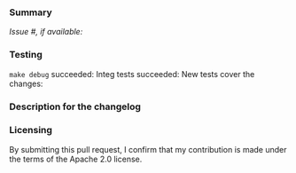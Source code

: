 <!--
Please make sure you've read and understood our contributing guidelines;
https://github.com/aws/aws-for-fluent-bit/blob/mainline/CONTRIBUTING.md

Please provide the following information:
-->

### Summary
<!-- What does this pull request do? -->

*Issue #, if available:*

### Testing
<!-- How was this tested?
See https://github.com/aws/aws-for-fluent-bit?tab=readme-ov-file#local-testing
for instructions on how to run integ tests locally.
-->

`make debug` succeeded: <!-- yes|no -->
Integ tests succeeded: <!-- yes|no -->
New tests cover the changes: <!-- yes|no -->

### Description for the changelog
<!--
Write a short (one line) summary that describes the changes in this
pull request for inclusion in the changelog.
-->

### Licensing

By submitting this pull request, I confirm that my contribution is made under the terms of the Apache 2.0 license.
